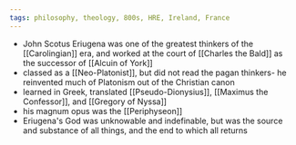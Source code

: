 ```yaml
---
tags: philosophy, theology, 800s, HRE, Ireland, France
---
```


- John Scotus Eriugena was one of the greatest thinkers of the [[Carolingian]] era, and worked at the court of [[Charles the Bald]] as the successor of [[Alcuin of York]]
- classed as a [[Neo-Platonist]], but did not read the pagan thinkers- he reinvented much of Platonism out of the Christian canon
- learned in Greek, translated [[Pseudo-Dionysius]], [[Maximus the Confessor]], and [[Gregory of Nyssa]]
- his magnum opus was the [[Periphyseon]]
- Eriugena's God was unknowable and indefinable, but was the source and substance of all things, and the end to which all returns